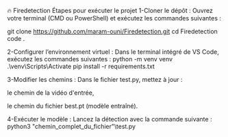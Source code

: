 
🔥 Firedetection
Étapes pour exécuter le projet
1-Cloner le dépôt :
Ouvrez votre terminal (CMD ou PowerShell) et exécutez les commandes suivantes :

git clone https://github.com/maram-ouni/Firedetection.git
cd Firedetection
code .

2-Configurer l’environnement virtuel :
Dans le terminal intégré de VS Code, exécutez les commandes suivantes :
python -m venv venv
.\venv\Scripts\Activate
pip install -r requirements.txt


3-Modifier les chemins :
Dans le fichier test.py, mettez à jour :

le chemin de la vidéo d'entrée,

le chemin du fichier best.pt (modèle entraîné).

4-Exécuter le modèle :
Lancez la détection avec la commande suivante :
python3 "chemin_complet_du_fichier"\test.py
